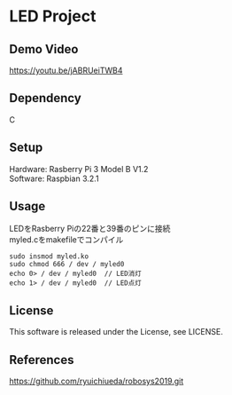 # LED Project
## Demo Video
https://youtu.be/jABRUeiTWB4
## Dependency 
C
## Setup
Hardware: Rasberry Pi 3 Model B V1.2  
Software: Raspbian 3.2.1
## Usage
LEDをRasberry Piの22番と39番のピンに接続  
myled.cをmakefileでコンパイル  
```
sudo insmod myled.ko  
sudo chmod 666 / dev / myled0  
echo 0> / dev / myled0  // LED消灯 
echo 1> / dev / myled0  // LED点灯 
``` 
## License  
This software is released under the  License, see LICENSE.
## References
https://github.com/ryuichiueda/robosys2019.git
